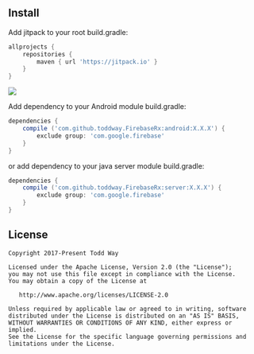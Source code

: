 


## Install
Add jitpack to your root build.gradle:

```groovy
allprojects {
    repositories {
        maven { url 'https://jitpack.io' }
    }
}
```
[![](https://jitpack.io/v/toddway/FirebaseRx.svg)](https://jitpack.io/#toddway/FirebaseRx)

Add dependency to your Android module build.gradle:

```groovy
dependencies {
    compile ('com.github.toddway.FirebaseRx:android:X.X.X') {
        exclude group: 'com.google.firebase'
    }
}
```

or add dependency to your java server module build.gradle:

```groovy
dependencies {
    compile ('com.github.toddway.FirebaseRx:server:X.X.X') {
        exclude group: 'com.google.firebase'
    }
}
```


License
-------

    Copyright 2017-Present Todd Way

    Licensed under the Apache License, Version 2.0 (the "License");
    you may not use this file except in compliance with the License.
    You may obtain a copy of the License at

       http://www.apache.org/licenses/LICENSE-2.0

    Unless required by applicable law or agreed to in writing, software
    distributed under the License is distributed on an "AS IS" BASIS,
    WITHOUT WARRANTIES OR CONDITIONS OF ANY KIND, either express or implied.
    See the License for the specific language governing permissions and
    limitations under the License.